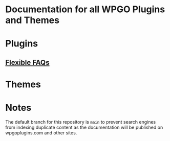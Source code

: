 # Documentation for all WPGO Plugins and Themes

# Plugins

## [Flexible FAQs]()

# Themes

# Notes

The default branch for this repository is `main` to prevent search engines from indexing duplicate content as the documentation will be published on wpgoplugins.com and other sites.
